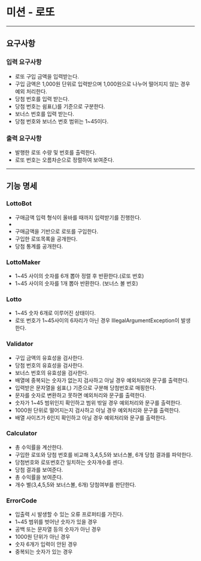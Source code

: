 # 미션 - 로또

---

## 요구사항

### 입력 요구사항

- 로또 구입 금액을 입력받는다.
- 구입 금액은 1,000원 단위로 입력받으며 1,000원으로 나누어 떨어지지 않는 경우 예외 처리한다.
- 당첨 번호를 입력 받는다.
- 당첨 번호는 쉼표(,)를 기준으로 구분한다.
- 보너스 번호를 입력 받는다.
- 당첨 번호와 보너스 번호 범위는 1~45이다.

### 출력 요구사항

- 발행한 로또 수량 및 번호를 출력한다.
- 로또 번호는 오름차순으로 정렬하여 보여준다.

---

## 기능 명세

### LottoBot

- 구매금액 입력 형식이 올바를 때까지 입력받기를 진행한다.
-
- 구매금액을 기반으로 로또를 구입한다.
- 구입한 로또목록을 공개한다.
- 당첨 통계를 공개한다.

### LottoMaker

- 1~45 사이의 숫자를 6개 뽑아 정렬 후 반환한다.(로또 번호)
- 1~45 사이의 숫자를 1개 뽑아 반환한다. (보너스 볼 번호)

### Lotto

- 1~45 숫자 6개로 이루어진 상태이다.
- 로또 번호가 1~45사이의 6자리가 아닌 경우 IllegalArgumentException이 발생한다.

### Validator

- 구입 금액의 유효성을 검사한다.
- 당첨 번호의 유효성을 검사한다.
- 보너스 번호의 유효성을 검사한다.
- 배열에 중복되는 숫자가 없는지 검사하고 아닐 경우 예외처리와 문구를 출력한다.
- 입력받은 문자열을 쉼표(,) 기준으로 구분해 당첨번호로 매핑한다.
- 문자를 숫자로 변환하고 못하면 예외처리와 문구를 출력한다.
- 숫자가 1~45 범위인지 확인하고 범위 밖일 경우 예외처리와 문구를 출력한다.
- 1000원 단위로 떨어지는지 검사하고 아닐 경우 예외처리와 문구를 출력한다.
- 배열 사이즈가 6인지 확인하고 아닐 경우 예외처리와 문구를 출력한다.

### Calculator

- 총 수익률을 계산한다.
- 구입한 로또와 당첨 번호를 비교해 3,4,5,5와 보너스볼, 6개 당첨 결과를 파악한다.
- 당첨번호와 로또번호간 일치하는 숫자개수를 센다.
- 당첨 결과를 보여준다.
- 총 수익률을 보여준다.
- 개수 별(3,4,5,5와 보너스볼, 6개) 당첨여부를 판단한다.

### ErrorCode

- 입출력 시 발생할 수 있는 오류 프로퍼티를 가진다.
- 1~45 범위를 벗어난 숫자가 있을 경우
- 공백 또는 문자열 등의 숫자가 아닌 경우
- 1000원 단위가 아닌 경우
- 숫자 6개가 입력이 안된 경우
- 중복되는 숫자가 있는 경우
